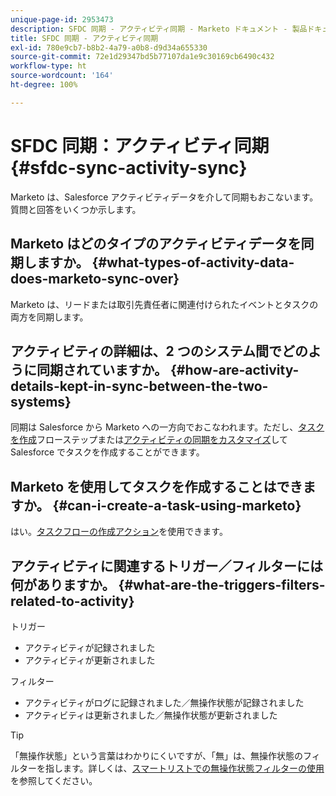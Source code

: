 ```yaml
---
unique-page-id: 2953473
description: SFDC 同期 - アクティビティ同期 - Marketo ドキュメント - 製品ドキュメント
title: SFDC 同期 - アクティビティ同期
exl-id: 780e9cb7-b8b2-4a79-a0b8-d9d34a655330
source-git-commit: 72e1d29347bd5b77107da1e9c30169cb6490c432
workflow-type: ht
source-wordcount: '164'
ht-degree: 100%

---
```


# SFDC 同期：アクティビティ同期 {#sfdc-sync-activity-sync}

Marketo は、Salesforce アクティビティデータを介して同期もおこないます。質問と回答をいくつか示します。

## Marketo はどのタイプのアクティビティデータを同期しますか。 {#what-types-of-activity-data-does-marketo-sync-over}

Marketo は、リードまたは取引先責任者に関連付けられたイベントとタスクの両方を同期します。

## アクティビティの詳細は、2 つのシステム間でどのように同期されていますか。 {#how-are-activity-details-kept-in-sync-between-the-two-systems}

同期は Salesforce から Marketo への一方向でおこなわれます。ただし、[タスクを作成](/help/marketo/product-docs/core-marketo-concepts/smart-campaigns/salesforce-flow-actions/create-task.md)フローステップまたは[アクティビティの同期をカスタマイズ](/help/marketo/product-docs/crm-sync/salesforce-sync/setup/optional-steps/customize-activities-sync.md)して Salesforce でタスクを作成することができます。

## Marketo を使用してタスクを作成することはできますか。 {#can-i-create-a-task-using-marketo}

はい。[タスクフローの作成アクション](/help/marketo/product-docs/core-marketo-concepts/smart-campaigns/salesforce-flow-actions/create-task.md)を使用できます。

## アクティビティに関連するトリガー／フィルターには何がありますか。 {#what-are-the-triggers-filters-related-to-activity}

トリガー

* アクティビティが記録されました
* アクティビティが更新されました

フィルター

* アクティビティがログに記録されました／無操作状態が記録されました
* アクティビティは更新されました／無操作状態が更新されました

>[!TIP]
>
>「無操作状態」という言葉はわかりにくいですが、「無」は、無操作状態のフィルターを指します。詳しくは、[スマートリストでの無操作状態フィルターの使用](/help/marketo/product-docs/core-marketo-concepts/smart-lists-and-static-lists/using-smart-lists/use-inactivity-filters-in-a-smart-list.md)を参照してください。
